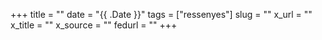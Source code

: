 +++
title = ""
date = "{{ .Date }}"
tags = ["ressenyes"]
slug = ""
x_url = ""
x_title = ""
x_source = ""
fedurl = ""
+++

